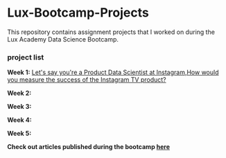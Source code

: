# Lux-Bootcamp-Projects
This repository contains assignment projects that I worked on during the Lux Academy Data Science Bootcamp.

### project list
**Week 1:** [Let's say you're a Product Data Scientist at Instagram,How would you measure the success of the Instagram TV product?](https://github.com/KhalayiWesonga/Lux-Bootcamp-Projects/blob/main/Week%201.md)

**Week 2:**

**Week 3:**

**Week 4:**

**Week 5:**




**Check out articles published during the bootcamp [here](https://dev.to/khalayi_wesonga/data-science-for-absolute-beginners-2023-2024-complete-roadmap-l47)** 
